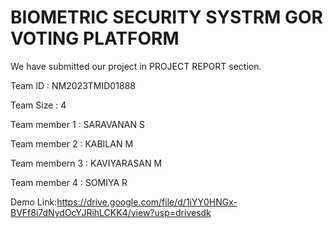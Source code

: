 # BIOMETRIC SECURITY SYSTRM GOR VOTING PLATFORM 

We have submitted our project in PROJECT REPORT section.

Team ID : NM2023TMID01888

Team Size : 4

Team member 1 : SARAVANAN S

Team member 2 : KABILAN M

Team membern 3 : KAVIYARASAN M

Team member 4 : SOMIYA R



Demo Link:https://drive.google.com/file/d/1iYY0HNGx-BVFf8i7dNydOcYJRihLCKK4/view?usp=drivesdk


